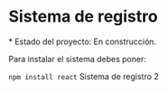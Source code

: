 <h1>Sistema de registro</h1>
* Estado del proyecto: En construcción.

Para instalar el sistema debes poner:

```npm install react```
Sistema de registro 2
